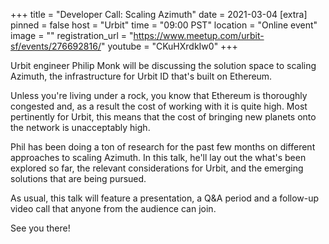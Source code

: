 
+++
title = "Developer Call: Scaling Azimuth"
date = 2021-03-04
[extra]
pinned = false
host = "Urbit"
time = "09:00 PST"
location = "Online event"
image = ""
registration_url = "https://www.meetup.com/urbit-sf/events/276692816/"
youtube = "CKuHXrdkIw0"
+++

Urbit engineer Philip Monk will be discussing the solution space to scaling Azimuth, the infrastructure for Urbit ID that's built on Ethereum.

Unless you're living under a rock, you know that Ethereum is thoroughly congested and, as a result the cost of working with it is quite high. Most pertinently for Urbit, this means that the cost of bringing new planets onto the network is unacceptably high.

Phil has been doing a ton of research for the past few months on different approaches to scaling Azimuth. In this talk, he'll lay out the what's been explored so far, the relevant considerations for Urbit, and the emerging solutions that are being pursued.

As usual, this talk will feature a presentation, a Q&amp;A period and a follow-up video call that anyone from the audience can join.

See you there! 
